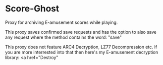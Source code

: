 # Score-Ghost
Proxy for archiving E-amusement scores while playing.

This proxy saves confirmed save requests and has the option to also save any request where the method contains the word: "save"

This proxy does not feature ARC4 Decryption, LZ77 Decompression etc. If you are more interrested into that then here's my E-amusement decryption library: <a href="Destroy"</a>
